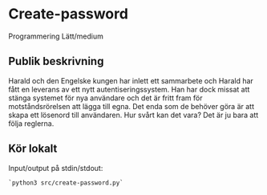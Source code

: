 # Create-password

Programmering
Lätt/medium

## Publik beskrivning
Harald och den Engelske kungen har inlett ett sammarbete och Harald har fått
en leverans av ett nytt autentiseringssystem. Han har dock missat att stänga
systemet för nya användare och det är fritt fram för motståndsrörelsen 
att lägga till egna. Det enda som de behöver göra är att skapa ett lösenord
till användaren. Hur svårt kan det vara? Det är ju bara att följa reglerna.

## Kör lokalt

Input/output på stdin/stdout:

    `python3 src/create-password.py`
